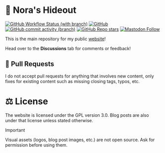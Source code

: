 # :house_with_garden: Nora's Hideout
[![GitHub Workflow Status (with branch)](https://img.shields.io/github/actions/workflow/status/analogfeelings/analogfeelings.github.io/pages/pages-build-deployment?branch=main&label=Build&style=flat-square)](https://github.com/AnalogFeelings/analogfeelings.github.io/actions)
[![GitHub](https://img.shields.io/github/license/analogfeelings/analogfeelings.github.io?label=License&style=flat-square)](https://github.com/AnalogFeelings/analogfeelings.github.io/blob/master/LICENSE)
[![GitHub commit activity (branch)](https://img.shields.io/github/commit-activity/m/analogfeelings/analogfeelings.github.io/main?label=Commit%20Activity&style=flat-square)](https://github.com/AnalogFeelings/analogfeelings.github.io/graphs/commit-activity)
[![GitHub Repo stars](https://img.shields.io/github/stars/analogfeelings/analogfeelings.github.io?label=Stargazers&style=flat-square)](https://github.com/AnalogFeelings/analogfeelings.github.io/stargazers)
[![Mastodon Follow](https://img.shields.io/mastodon/follow/109309123442839534?domain=https%3A%2F%2Ftech.lgbt&style=social)](https://tech.lgbt/@analog_feelings)

This is the main repository for my public [website](https://analogfeelings.github.io/)!

Head over to the **Discussions** tab for comments or feedback!

## :incoming_envelope: Pull Requests
I do not accept pull requests for anything that involves new content, only fixes for existing content such as missing closing tags, typos, etc.

# :balance_scale: License
The website is licensed under the GPL version 3.0. Blog posts are also under that license unless stated otherwise.

> [!IMPORTANT]  
> Visual assets (logos, blog post images, etc.) are not open source. Ask for permission before using them.
